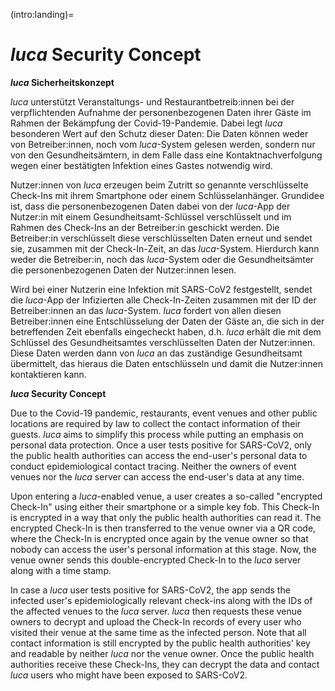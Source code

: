 (intro:landing)=
# _luca_ Security Concept

**_luca_ Sicherheitskonzept**

_luca_ unterstützt Veranstaltungs- und Restaurantbetreib:innen bei der verpflichtenden Aufnahme der personenbezogenen Daten ihrer Gäste im Rahmen der Bekämpfung der Covid-19-Pandemie.
Dabei legt _luca_ besonderen Wert auf den Schutz dieser Daten: Die Daten können weder von Betreiber:innen, noch vom _luca_-System gelesen werden, sondern nur von den Gesundheitsämtern, in dem Falle dass eine Kontaktnachverfolgung wegen einer bestätigten Infektion eines Gastes notwendig wird.

Nutzer:innen von _luca_ erzeugen beim Zutritt so genannte verschlüsselte Check-Ins mit ihrem Smartphone oder einem Schlüsselanhänger.
Grundidee ist, dass die personenbezogenen Daten dabei von der _luca_-App der Nutzer:in mit einem Gesundheitsamt-Schlüssel verschlüsselt und im Rahmen des Check-Ins an der Betreiber:in geschickt werden.
Die Betreiber:in verschlüsselt diese verschlüsselten Daten erneut und sendet sie, zusammen mit der Check-In-Zeit, an das _luca_-System.
Hierdurch kann weder die Betreiber:in, noch das _luca_-System oder die Gesundheitsämter die personenbezogenen Daten der Nutzer:innen lesen.

Wird bei einer Nutzerin eine Infektion mit SARS-CoV2 festgestellt, sendet die _luca_-App der Infizierten alle Check-In-Zeiten zusammen mit der ID der Betreiber:innen an das _luca_-System.
_luca_ fordert von allen diesen Betreiber:innen eine Entschlüsselung der Daten der Gäste an, die sich in der betreffenden Zeit ebenfalls eingecheckt haben, d.h. _luca_ erhält die mit dem Schlüssel des Gesundheitsamtes verschlüsselten Daten der Nutzer:innen.
Diese Daten werden dann von _luca_ an das zuständige Gesundheitsamt übermittelt, das hieraus die Daten entschlüsseln und damit die Nutzer:innen kontaktieren kann.

**_luca_ Security Concept**

Due to the Covid-19 pandemic, restaurants, event venues and other public locations are required by law to collect the contact information of their guests.
_luca_ aims to simplify this process while putting an emphasis on personal data protection.
Once a user tests positive for SARS-CoV2, only the public health authorities can access the end-user's personal data to conduct epidemiological contact tracing.
Neither the owners of event venues nor the _luca_ server can access the end-user's data at any time.

Upon entering a _luca_-enabled venue, a user creates a so-called "encrypted Check-In" using either their smartphone or a simple key fob.
This Check-In is encrypted in a way that only the public health authorities can read it.
The encrypted Check-In is then transferred to the venue owner via a QR code, where the Check-In is encrypted once again by the venue owner so that nobody can access the user's personal information at this stage.
Now, the venue owner sends this double-encrypted Check-In to the _luca_ server along with a time stamp.

In case a _luca_ user tests positive for SARS-CoV2, the app sends the infected user's epidemiologically relevant check-ins along with the IDs of the affected venues to the _luca_ server.
_luca_ then requests these venue owners to decrypt and upload the Check-In records of every user who visited their venue at the same time as the infected person.
Note that all contact information is still encrypted by the public health authorities' key and readable by neither _luca_ nor the venue owner.
Once the public health authorities receive these Check-Ins, they can decrypt the data and contact _luca_ users who might have been exposed to SARS-CoV2.
